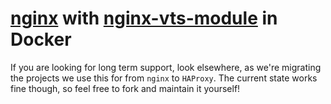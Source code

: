 # [nginx](https://www.nginx.com) with [nginx-vts-module](https://github.com/vozlt/nginx-module-vts) in Docker

If you are looking for long term support, look elsewhere, as we're migrating the projects we use this for from `nginx` to `HAProxy`. The current state works fine though, so feel free to fork and maintain it yourself!
